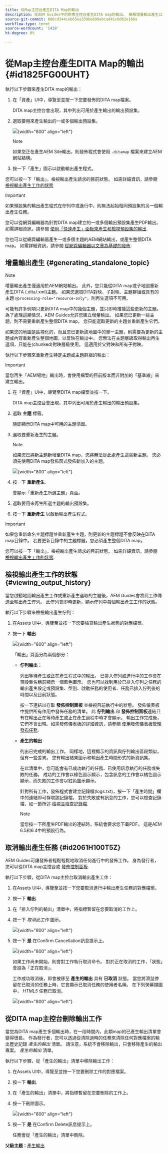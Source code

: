 ```yaml
---
title: 從Map主控台產生DITA Map的輸出
description: 從AEM Guides中的對應主控台產生DITA map的輸出。 瞭解增量輸出產生以及如何檢視狀態、取消和刪除輸出任務。
source-git-commit: 880cd344ceb65ea339be699ebcad41c0d62e168a
workflow-type: tm+mt
source-wordcount: '1418'
ht-degree: 0%

---
```


# 從Map主控台產生DITA Map的輸出 {#id1825FG00UHT}

執行以下步驟來產生DITA map的輸出：

1. 在「資產」UI中，導覽至並按一下您要發佈的DITA map檔案。

   DITA map主控台會出現，其中列出可用於產生輸出的輸出預設集。

1. 選取要用來產生輸出的一或多個輸出預設集。

   ![](images/generate-multiple-outputs-uuid.png){width="800" align="left"}

   >[!NOTE]
   >
   > 如果您正在產生AEM Site輸出，則發佈程式會使用 `.ditamap` 檔案來建立AEM網站結構。

1. 按一下「產生」圖示以啟動輸出產生程式。


您可以按一下「輸出」，檢視輸出產生請求的目前狀態。 如需詳細資訊，請參閱 [檢視輸出產生工作的狀態](#viewing_output_history)

>[!IMPORTANT]
>
> 如果預設集的輸出產生程式在佇列中或進行中，則無法起始相同預設集的另一個輸出產生任務。

您可以從網頁編輯器為針對DITA map建立的一或多個輸出預設集產生PDF輸出。 如需詳細資訊，請參閱 [使用「快速產生」面板來產生和檢視預設集的輸出](web-editor-quick-generate-panel.md#).

您也可以從網頁編輯器產生一或多個主題的AEM網站輸出，或產生整個DITA map。 如需詳細資訊，請參閱 [從網頁編輯器以文章為基礎的發佈](web-editor-article-publishing.md#id218CK0U019I).

## 增量輸出產生 {#generating_standalone_topic}

>[!NOTE]
>
> 增量輸出產生僅適用於AEM網站輸出。 此外，您只能從DITA map或子地圖重新產生DITA \(.dita/.xml\)主題。 如果您選取DITA對映、子對映、主題群組或具有的主題 `@processing-role="resource-only"`，則再生選項不可用。

可能有許多例項只更新DITA map中的幾個主題，並只即時推播這些更新的主題。 為了處理這類情況，AEM Guides允許您建立增量輸出。 如果您已更新一些主題，則不需要重新產生整個DITA map。 您只能選取更新的主題並重新產生它們。

如果您的地圖是區塊化的，而且您已更新該地圖中的單一主題，則需要為更新的主題或內容重新產生整個地圖，以反映在輸出中。 您無法在主題層級取得輸出再生選項，只能在\(chunked\)對映層級使用。 這適用於父對映和所有子對映。

執行以下步驟來重新產生特定主題或主題群組的輸出：

>[!IMPORTANT]
>
> 當您再生「AEM場地」輸出時，會使用檔案的目前版本而非附加的「基準線」來建立輸出。

1. 在「資產」UI中，導覽至DITA map檔案並按一下。

   DITA map主控台會出現，其中列出可用於產生輸出的輸出預設集。

1. 選取 **主題** 標籤。

   隨即顯示DITA map中可用的主題清單。

1. 選取要重新產生的主題。

   >[!NOTE]
   >
   > 如果您已將新主題新增至DITA map，您將無法從此處產生這些新主題。 您必須先使用DITA map發佈函式發佈新加入的主題。

   ![](images/regenerate-topics.png){width="800" align="left"}

1. 按一下 **重新產生**.

   會顯示「重新產生所選主題」頁面。

1. 選取要用來再生所選主題的輸出預設集。

1. 按一下 **重新產生** 以啟動輸出產生程式。


>[!IMPORTANT]
>
> 如果您重新命名主題標題並重新產生主題，則更新的主題標題不會反映在DITA map目錄中。 若要更新目錄中的主題標題，您必須產生整個DITA map。

您可以按一下「輸出」，檢視輸出產生請求的目前狀態。 如需詳細資訊，請參閱 [檢視輸出產生工作的狀態](#viewing_output_history).

## 檢視輸出產生工作的狀態 {#viewing_output_history}

當您啟動地圖輸出產生工作或重新產生選取的主題後，AEM Guides會將此工作傳送至輸出產生佇列。 此佇列會即時更新，顯示佇列中每個輸出產生工作的狀態。

執行以下步驟來檢視輸出產生佇列：

1. 在Assets UI中，導覽至並按一下您要檢查輸出產生狀態的對應檔案。

1. 按一下 **輸出**.

   ![](images/output-queued.png){width="800" align="left"}

   「輸出」頁面分為兩個部分：

   - **佇列輸出：**

     列出等待產生或正在產生程式中的輸出。 已排入佇列或進行中的工作會在預設集名稱前顯示一個藍色圖示。 您也可以找到用於已排入佇列之任務的輸出產生設定或預設集、型別、啟動任務的使用者、任務已排入佇列後的時間以及目前狀態。

     按一下連結以存取 **發佈控制面板** 並檢視目前執行中的狀態。 發佈儀表板中提供所有作用中發佈任務的清單。 此 **佇列輸出** 和 **發佈控制面板**&#x200B;連結只有在輸出正在等待產生或正在產生過程中時才會顯示。 輸出工作完成後，它們不會出現。如需發佈儀表板的詳細資訊，請參閱 [使用發佈儀表板管理發布任務](generate-output-publish-dashboard.md#).

   - **產生的輸出**

     列出已完成的輸出工作。 同樣地，這裡顯示的資訊與佇列輸出區段類似，但有一些差異。 您有輸出結果圖示和輸出產生時間形式的新資訊集。

     在此清單中，您可能會有已成功執行的任務、已使用訊息執行的任務或失敗的任務。 成功的工作會以綠色圖示顯示，包含訊息的工作會以橘色圖示顯示，而失敗的工作會以紅色圖示顯示。

     針對所有工作，發佈程式會建立記錄檔\(logs.txt\)，按一下「產生時間」欄中的連結即可存取該記錄檔。 對於失敗或有訊息的工作，您可以檢查記錄檔，如一節所述 [檢視並檢查記錄檔](generate-output-basic-troubleshooting.md#id1822G0P0CHS).

     >[!NOTE]
     >
     > 當您按一下所產生PDF輸出的連結時，系統會要求您下載PDF。 這是AEM 6.5和6.4中的預設行為。


## 取消輸出產生任務 {#id2061H100T5Z}

AEM Guides可讓發佈者輕鬆輕鬆地取消任何進行中的發佈工作。 身為發行者，您可以從DITA map主控台或 [發佈控制面板](generate-output-publish-dashboard.md#).

執行以下步驟，從DITA map主控台取消輸出產生工作：

1. 在Assets UI中，導覽至並按一下您要取消進行中輸出產生任務的對應檔案。

1. 按一下 **輸出**.

1. 在「排入佇列的輸出」清單中，將指標暫留在您要取消的工作上。

1. 按一下 *取消此工作* 圖示。

   ![](images/cancel-publish-task-map-console.png){width="800" align="left"}

1. 按一下 **是** 在Confirm Cancellation訊息提示上。

   ![](images/confirm-cancel-output-map-condole.png){width="800" align="left"}

   如果工作尚未開始，則會對工作執行取消命令。 對於正在取消的工作，「狀態」會設為「正在取消」。

   工作成功取消後，即會被移至 **產生的輸出** 具有 **已取消** 狀態。 當您將滑鼠停留在已取消的任務上時，它會顯示已取消任務的使用者名稱。 在下列熒幕擷圖中， *HTML5* 任務已取消。

   ![](images/cancelled-output-task.png){width="800" align="left"}


## 從DITA map主控台刪除輸出工作

當您為DITA map產生多個輸出時，在一段時間內，此類map的已產生輸出清單會變得很長。 作為發行者，您可以透過從清除過時的任務來清除任何對應檔案的輸出歷史記錄 *產生的輸出* 清單。 請注意，系統不會移除輸出，只會移除產生的輸出專案。 *產生的輸出* 清單。

執行以下步驟，從「產生的輸出」清單中移除輸出工作：

1. 在Assets UI中，導覽至並按一下您要刪除工作的對應檔案。

1. 按一下 **輸出**.

1. 在「產生的輸出」清單中，將指標暫留在您要刪除的工作上。

1. 按一下刪除圖示。

   ![](images/delete-output-task.png){width="800" align="left"}

1. 按一下 **是** 在Confirm Delete訊息提示上。

   任務會從「產生的輸出」清單中刪除。


**父級主題：**[&#x200B;產生輸出](generate-output.md)
